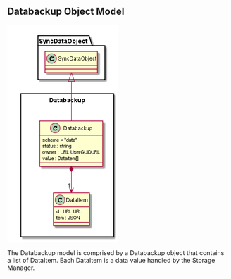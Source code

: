 ## Databackup Object Model

![Databackup Object Model](databackup-model.png)

The Databackup model is comprised by a Databackup object that contains a list of DataItem. Each DataItem is a data value handled by the Storage Manager.
